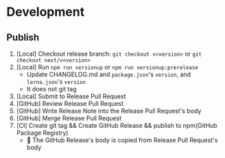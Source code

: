 # Development

## Publish

1. [Local] Checkout release branch: `git checkout v<version>` or `git checkout next/v<version>`
2. [Local] Run `npm run versionup` or `npm run versionup:prerelease`
   - Update CHANGELOG.md and `package.json`'s `version`, and `lerna.json`'s `version`
   - It does not git tag
3. [Local] Submit to Release Pull Request
4. [GitHub] Review Release Pull Request
5. [GitHub] Write Release Note into the Release Pull Request's body
6. [GitHub] Merge Release Pull Request
7. [CI] Create git tag && Create GitHub Release && publish to npm(GitHub Package Registry)
   - :memo: The GitHub Release's body is copied from Release Pull Request's body
